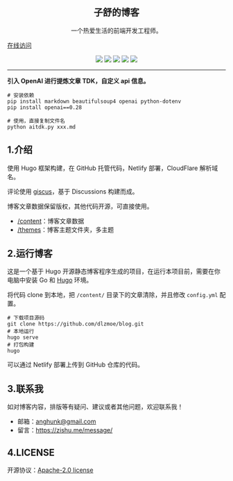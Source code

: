 <h2 align="center"> 子舒的博客 </h2>
<p align="center"> 一个热爱生活的前端开发工程师。</p>

[在线访问](https://zishu.me)

<p align="center">
<img src="https://img.shields.io/github/last-commit/dlzmoe/blog">
<img src="https://img.shields.io/github/commit-activity/t/dlzmoe/blog">
<img src="https://img.shields.io/github/forks/dlzmoe/blog?style=flat">
<img src="https://img.shields.io/github/stars/dlzmoe/blog?style=flat">
<img src="https://img.shields.io/github/license/dlzmoe/blog">
</p>

---

**引入 OpenAI 进行提炼文章 TDK，自定义 api 信息。**

```shell
# 安装依赖
pip install markdown beautifulsoup4 openai python-dotenv
pip install openai==0.28
```

```shell
# 使用，直接复制文件名
python aitdk.py xxx.md
```

## 1.介绍

使用 Hugo 框架构建，在 GitHub 托管代码，Netlify 部署，CloudFlare 解析域名。

评论使用 [giscus](https://giscus.app/)，基于 Discussions 构建而成。

博客文章数据保留版权，其他代码开源，可直接使用。

* [/content](content)：博客文章数据
* [/themes](themes)：博客主题文件夹，多主题


## 2.运行博客

这是一个基于 Hugo 开源静态博客程序生成的项目，在运行本项目前，需要在你电脑中安装 Go 和 [Hugo](https://gohugo.io/documentation/) 环境。

将代码 clone 到本地，把 `/content/` 目录下的文章清除，并且修改 `config.yml` 配置。

```shell
# 下载项目源码
git clone https://github.com/dlzmoe/blog.git
# 本地运行
hugo serve
# 打包构建
hugo
```

可以通过 Netlify 部署上传到 GitHub 仓库的代码。

## 3.联系我

如对博客内容，排版等有疑问、建议或者其他问题，欢迎联系我！

- 邮箱：anghunk@gmail.com
- 留言：https://zishu.me/message/

## 4.LICENSE

开源协议：[Apache-2.0 license](LICENSE)
